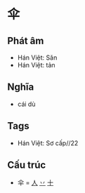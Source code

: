 # 伞

## Phát âm
* Hán Việt: Sǎn
* Hán Việt: tản

## Nghĩa
* cái dù

## Tags
* Hán Việt: Sơ cấp//22

## Cấu trúc
* 伞 = [人](人.md) [丷](丷.md) [十](十.md)

<script>window.HANZI_FIELD='伞';</script>